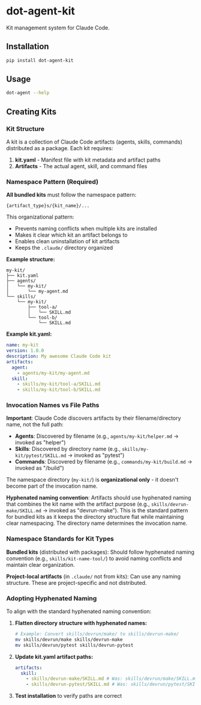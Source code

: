 # dot-agent-kit

Kit management system for Claude Code.

## Installation

```bash
pip install dot-agent-kit
```

## Usage

```bash
dot-agent --help
```

## Creating Kits

### Kit Structure

A kit is a collection of Claude Code artifacts (agents, skills, commands) distributed as a package. Each kit requires:

1. **kit.yaml** - Manifest file with kit metadata and artifact paths
2. **Artifacts** - The actual agent, skill, and command files

### Namespace Pattern (Required)

**All bundled kits** must follow the namespace pattern:

```
{artifact_type}s/{kit_name}/...
```

This organizational pattern:

- Prevents naming conflicts when multiple kits are installed
- Makes it clear which kit an artifact belongs to
- Enables clean uninstallation of kit artifacts
- Keeps the `.claude/` directory organized

**Example structure:**

```
my-kit/
├── kit.yaml
├── agents/
│   └── my-kit/
│       └── my-agent.md
└── skills/
    └── my-kit/
        ├── tool-a/
        │   └── SKILL.md
        └── tool-b/
            └── SKILL.md
```

**Example kit.yaml:**

```yaml
name: my-kit
version: 1.0.0
description: My awesome Claude Code kit
artifacts:
  agent:
    - agents/my-kit/my-agent.md
  skill:
    - skills/my-kit/tool-a/SKILL.md
    - skills/my-kit/tool-b/SKILL.md
```

### Invocation Names vs File Paths

**Important**: Claude Code discovers artifacts by their filename/directory name, not the full path:

- **Agents**: Discovered by filename (e.g., `agents/my-kit/helper.md` → invoked as "helper")
- **Skills**: Discovered by directory name (e.g., `skills/my-kit/pytest/SKILL.md` → invoked as "pytest")
- **Commands**: Discovered by filename (e.g., `commands/my-kit/build.md` → invoked as "/build")

The namespace directory (`my-kit/`) is **organizational only** - it doesn't become part of the invocation name.

**Hyphenated naming convention**: Artifacts should use hyphenated naming that combines the kit name with the artifact purpose (e.g., `skills/devrun-make/SKILL.md` → invoked as "devrun-make"). This is the standard pattern for bundled kits as it keeps the directory structure flat while maintaining clear namespacing. The directory name determines the invocation name.

### Namespace Standards for Kit Types

**Bundled kits** (distributed with packages): Should follow hyphenated naming convention (e.g., `skills/kit-name-tool/`) to avoid naming conflicts and maintain clear organization.

**Project-local artifacts** (in `.claude/` not from kits): Can use any naming structure. These are project-specific and not distributed.

### Adopting Hyphenated Naming

To align with the standard hyphenated naming convention:

1. **Flatten directory structure with hyphenated names:**

   ```bash
   # Example: Convert skills/devrun/make/ to skills/devrun-make/
   mv skills/devrun/make skills/devrun-make
   mv skills/devrun/pytest skills/devrun-pytest
   ```

2. **Update kit.yaml artifact paths:**

   ```yaml
   artifacts:
     skill:
       - skills/devrun-make/SKILL.md # Was: skills/devrun/make/SKILL.md
       - skills/devrun-pytest/SKILL.md # Was: skills/devrun/pytest/SKILL.md
   ```

3. **Test installation** to verify paths are correct
